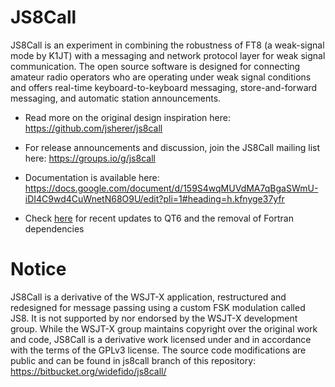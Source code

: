 # JS8Call

JS8Call is an experiment in combining the robustness of FT8 (a weak-signal mode by K1JT) with a messaging and network protocol layer for weak signal communication. The open source software is designed for connecting amateur radio operators who are operating under weak signal conditions and offers real-time keyboard-to-keyboard messaging, store-and-forward messaging, and automatic station announcements. 

* Read more on the original design inspiration here: https://github.com/jsherer/js8call

* For release announcements and discussion, join the JS8Call mailing list here: https://groups.io/g/js8call

* Documentation is available here: https://docs.google.com/document/d/159S4wqMUVdMA7qBgaSWmU-iDI4C9wd4CuWnetN68O9U/edit?pli=1#heading=h.kfnyge37yfr

* Check [here](README-BAZ.md) for recent updates to QT6 and the removal of Fortran dependencies


# Notice

JS8Call is a derivative of the WSJT-X application, restructured and redesigned for message passing using a custom FSK modulation called JS8. It is not supported by nor endorsed by the WSJT-X development group. While the WSJT-X group maintains copyright over the original work and code, JS8Call is a derivative work licensed under and in accordance with the terms of the GPLv3 license. The source code modifications are public and can be found in js8call branch of this repository: https://bitbucket.org/widefido/js8call/

